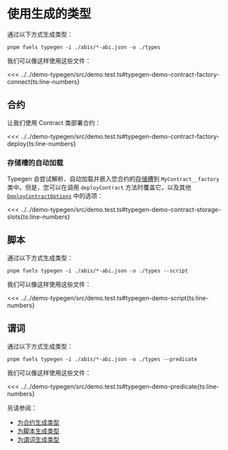 
<!-- TODO: Replace plan-text by code-snippets -->

# 使用生成的类型

通过以下方式生成类型：

```console
pnpm fuels typegen -i ./abis/*-abi.json -o ./types
```

我们可以像这样使用这些文件：

<<< ../../demo-typegen/src/demo.test.ts#typegen-demo-contract-factory-connect{ts:line-numbers}

## 合约

让我们使用 Contract 类部署合约：

<<< ../../demo-typegen/src/demo.test.ts#typegen-demo-contract-factory-deploy{ts:line-numbers}

### 存储槽的自动加载

Typegen 会尝试解析、自动加载并嵌入您合约的[存储槽](../contracts/storage-slots)到 `MyContract__factory` 类中。但是，您可以在调用 `deployContract` 方法时覆盖它，以及其他 [`DeployContractOptions`](https://github.com/FuelLabs/fuels-ts/blob/a64b67b9fb2d7f764ab9151a21d2266bf2df3643/packages/contract/src/contract-factory.ts#L19-L24) 中的选项：

<<< ../../demo-typegen/src/demo.test.ts#typegen-demo-contract-storage-slots{ts:line-numbers}

## 脚本

通过以下方式生成类型：

```console
pnpm fuels typegen -i ./abis/*-abi.json -o ./types --script
```

我们可以像这样使用这些文件：

<<< ../../demo-typegen/src/demo.test.ts#typegen-demo-script{ts:line-numbers}

## 谓词

通过以下方式生成类型：

```console
pnpm fuels typegen -i ./abis/*-abi.json -o ./types --predicate
```

我们可以像这样使用这些文件：

<<< ../../demo-typegen/src/demo.test.ts#typegen-demo-predicate{ts:line-numbers}

另请参阅：

- [为合约生成类型](./generating-types.md#generating-types-for-contracts)
- [为脚本生成类型](./generating-types.md#generating-types-for-scripts)
- [为谓词生成类型](./generating-types.md#generating-types-for-predicates)
